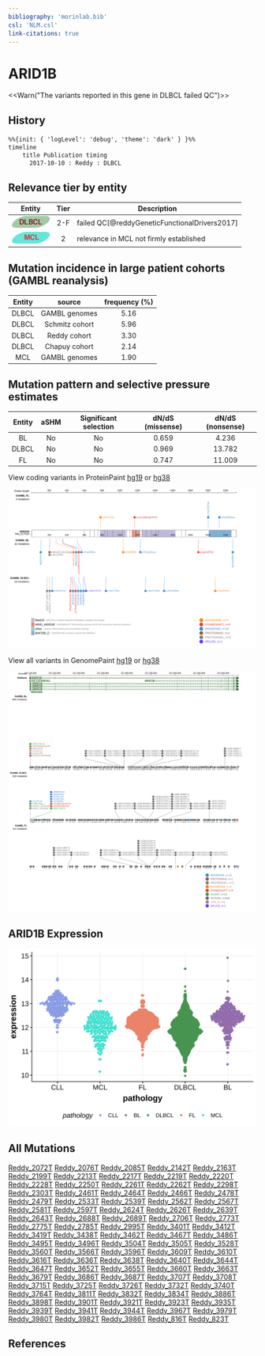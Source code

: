 ```yaml
---
bibliography: 'morinlab.bib'
csl: 'NLM.csl'
link-citations: true
---
```


# ARID1B

<<Warn("The variants reported in this gene in DLBCL failed QC")>>

## History

```mermaid
%%{init: { 'logLevel': 'debug', 'theme': 'dark' } }%%
timeline
    title Publication timing
      2017-10-10 : Reddy : DLBCL
```

## Relevance tier by entity

|Entity|Tier|Description                              |
|:------:|:----:|-----------------------------------------|
|![DLBCL](images/icons/DLBCL_tier2.png) |2-F   |failed QC[@reddyGeneticFunctionalDrivers2017]|
|![MCL](images/icons/MCL_tier2.png)   |2   |relevance in MCL not firmly established  |

## Mutation incidence in large patient cohorts (GAMBL reanalysis)

|Entity|source        |frequency (%)|
|:------:|:--------------:|:-------------:|
|DLBCL |GAMBL genomes |5.16         |
|DLBCL |Schmitz cohort|5.96         |
|DLBCL |Reddy cohort  |3.30         |
|DLBCL |Chapuy cohort |2.14         |
|MCL   |GAMBL genomes |1.90         |

## Mutation pattern and selective pressure estimates

|Entity|aSHM|Significant selection|dN/dS (missense)|dN/dS (nonsense)|
|:------:|:----:|:---------------------:|:----------------:|:----------------:|
|BL    |No  |No                   |0.659           | 4.236          |
|DLBCL |No  |No                   |0.969           |13.782          |
|FL    |No  |No                   |0.747           |11.009          |


View coding variants in ProteinPaint [hg19](https://morinlab.github.io/LLMPP/GAMBL/ARID1B_protein.html)  or [hg38](https://morinlab.github.io/LLMPP/GAMBL/ARID1B_protein_hg38.html)

![](images/proteinpaint/ARID1B_NM_017519.svg)

View all variants in GenomePaint [hg19](https://morinlab.github.io/LLMPP/GAMBL/ARID1B.html)  or [hg38](https://morinlab.github.io/LLMPP/GAMBL/ARID1B_hg38.html)

![](images/proteinpaint/ARID1B.svg)

## ARID1B Expression
![](images/gene_expression/ARID1B_by_pathology.svg)

## All Mutations

[Reddy_2072T](https://www.bcgsc.ca/downloads/morinlab/GAMBL/Reddy/igv_reports/Reddy_2072T.html)
[Reddy_2076T](https://www.bcgsc.ca/downloads/morinlab/GAMBL/Reddy/igv_reports/Reddy_2076T.html)
[Reddy_2085T](https://www.bcgsc.ca/downloads/morinlab/GAMBL/Reddy/igv_reports/Reddy_2085T.html)
[Reddy_2142T](https://www.bcgsc.ca/downloads/morinlab/GAMBL/Reddy/igv_reports/Reddy_2142T.html)
[Reddy_2163T](https://www.bcgsc.ca/downloads/morinlab/GAMBL/Reddy/igv_reports/Reddy_2163T.html)
[Reddy_2199T](https://www.bcgsc.ca/downloads/morinlab/GAMBL/Reddy/igv_reports/Reddy_2199T.html)
[Reddy_2213T](https://www.bcgsc.ca/downloads/morinlab/GAMBL/Reddy/igv_reports/Reddy_2213T.html)
[Reddy_2217T](https://www.bcgsc.ca/downloads/morinlab/GAMBL/Reddy/igv_reports/Reddy_2217T.html)
[Reddy_2219T](https://www.bcgsc.ca/downloads/morinlab/GAMBL/Reddy/igv_reports/Reddy_2219T.html)
[Reddy_2220T](https://www.bcgsc.ca/downloads/morinlab/GAMBL/Reddy/igv_reports/Reddy_2220T.html)
[Reddy_2228T](https://www.bcgsc.ca/downloads/morinlab/GAMBL/Reddy/igv_reports/Reddy_2228T.html)
[Reddy_2250T](https://www.bcgsc.ca/downloads/morinlab/GAMBL/Reddy/igv_reports/Reddy_2250T.html)
[Reddy_2261T](https://www.bcgsc.ca/downloads/morinlab/GAMBL/Reddy/igv_reports/Reddy_2261T.html)
[Reddy_2262T](https://www.bcgsc.ca/downloads/morinlab/GAMBL/Reddy/igv_reports/Reddy_2262T.html)
[Reddy_2298T](https://www.bcgsc.ca/downloads/morinlab/GAMBL/Reddy/igv_reports/Reddy_2298T.html)
[Reddy_2303T](https://www.bcgsc.ca/downloads/morinlab/GAMBL/Reddy/igv_reports/Reddy_2303T.html)
[Reddy_2461T](https://www.bcgsc.ca/downloads/morinlab/GAMBL/Reddy/igv_reports/Reddy_2461T.html)
[Reddy_2464T](https://www.bcgsc.ca/downloads/morinlab/GAMBL/Reddy/igv_reports/Reddy_2464T.html)
[Reddy_2466T](https://www.bcgsc.ca/downloads/morinlab/GAMBL/Reddy/igv_reports/Reddy_2466T.html)
[Reddy_2478T](https://www.bcgsc.ca/downloads/morinlab/GAMBL/Reddy/igv_reports/Reddy_2478T.html)
[Reddy_2479T](https://www.bcgsc.ca/downloads/morinlab/GAMBL/Reddy/igv_reports/Reddy_2479T.html)
[Reddy_2533T](https://www.bcgsc.ca/downloads/morinlab/GAMBL/Reddy/igv_reports/Reddy_2533T.html)
[Reddy_2539T](https://www.bcgsc.ca/downloads/morinlab/GAMBL/Reddy/igv_reports/Reddy_2539T.html)
[Reddy_2562T](https://www.bcgsc.ca/downloads/morinlab/GAMBL/Reddy/igv_reports/Reddy_2562T.html)
[Reddy_2567T](https://www.bcgsc.ca/downloads/morinlab/GAMBL/Reddy/igv_reports/Reddy_2567T.html)
[Reddy_2581T](https://www.bcgsc.ca/downloads/morinlab/GAMBL/Reddy/igv_reports/Reddy_2581T.html)
[Reddy_2597T](https://www.bcgsc.ca/downloads/morinlab/GAMBL/Reddy/igv_reports/Reddy_2597T.html)
[Reddy_2624T](https://www.bcgsc.ca/downloads/morinlab/GAMBL/Reddy/igv_reports/Reddy_2624T.html)
[Reddy_2626T](https://www.bcgsc.ca/downloads/morinlab/GAMBL/Reddy/igv_reports/Reddy_2626T.html)
[Reddy_2639T](https://www.bcgsc.ca/downloads/morinlab/GAMBL/Reddy/igv_reports/Reddy_2639T.html)
[Reddy_2643T](https://www.bcgsc.ca/downloads/morinlab/GAMBL/Reddy/igv_reports/Reddy_2643T.html)
[Reddy_2688T](https://www.bcgsc.ca/downloads/morinlab/GAMBL/Reddy/igv_reports/Reddy_2688T.html)
[Reddy_2689T](https://www.bcgsc.ca/downloads/morinlab/GAMBL/Reddy/igv_reports/Reddy_2689T.html)
[Reddy_2706T](https://www.bcgsc.ca/downloads/morinlab/GAMBL/Reddy/igv_reports/Reddy_2706T.html)
[Reddy_2773T](https://www.bcgsc.ca/downloads/morinlab/GAMBL/Reddy/igv_reports/Reddy_2773T.html)
[Reddy_2775T](https://www.bcgsc.ca/downloads/morinlab/GAMBL/Reddy/igv_reports/Reddy_2775T.html)
[Reddy_2785T](https://www.bcgsc.ca/downloads/morinlab/GAMBL/Reddy/igv_reports/Reddy_2785T.html)
[Reddy_2995T](https://www.bcgsc.ca/downloads/morinlab/GAMBL/Reddy/igv_reports/Reddy_2995T.html)
[Reddy_3401T](https://www.bcgsc.ca/downloads/morinlab/GAMBL/Reddy/igv_reports/Reddy_3401T.html)
[Reddy_3412T](https://www.bcgsc.ca/downloads/morinlab/GAMBL/Reddy/igv_reports/Reddy_3412T.html)
[Reddy_3419T](https://www.bcgsc.ca/downloads/morinlab/GAMBL/Reddy/igv_reports/Reddy_3419T.html)
[Reddy_3438T](https://www.bcgsc.ca/downloads/morinlab/GAMBL/Reddy/igv_reports/Reddy_3438T.html)
[Reddy_3462T](https://www.bcgsc.ca/downloads/morinlab/GAMBL/Reddy/igv_reports/Reddy_3462T.html)
[Reddy_3467T](https://www.bcgsc.ca/downloads/morinlab/GAMBL/Reddy/igv_reports/Reddy_3467T.html)
[Reddy_3486T](https://www.bcgsc.ca/downloads/morinlab/GAMBL/Reddy/igv_reports/Reddy_3486T.html)
[Reddy_3495T](https://www.bcgsc.ca/downloads/morinlab/GAMBL/Reddy/igv_reports/Reddy_3495T.html)
[Reddy_3496T](https://www.bcgsc.ca/downloads/morinlab/GAMBL/Reddy/igv_reports/Reddy_3496T.html)
[Reddy_3504T](https://www.bcgsc.ca/downloads/morinlab/GAMBL/Reddy/igv_reports/Reddy_3504T.html)
[Reddy_3505T](https://www.bcgsc.ca/downloads/morinlab/GAMBL/Reddy/igv_reports/Reddy_3505T.html)
[Reddy_3528T](https://www.bcgsc.ca/downloads/morinlab/GAMBL/Reddy/igv_reports/Reddy_3528T.html)
[Reddy_3560T](https://www.bcgsc.ca/downloads/morinlab/GAMBL/Reddy/igv_reports/Reddy_3560T.html)
[Reddy_3566T](https://www.bcgsc.ca/downloads/morinlab/GAMBL/Reddy/igv_reports/Reddy_3566T.html)
[Reddy_3596T](https://www.bcgsc.ca/downloads/morinlab/GAMBL/Reddy/igv_reports/Reddy_3596T.html)
[Reddy_3609T](https://www.bcgsc.ca/downloads/morinlab/GAMBL/Reddy/igv_reports/Reddy_3609T.html)
[Reddy_3610T](https://www.bcgsc.ca/downloads/morinlab/GAMBL/Reddy/igv_reports/Reddy_3610T.html)
[Reddy_3616T](https://www.bcgsc.ca/downloads/morinlab/GAMBL/Reddy/igv_reports/Reddy_3616T.html)
[Reddy_3636T](https://www.bcgsc.ca/downloads/morinlab/GAMBL/Reddy/igv_reports/Reddy_3636T.html)
[Reddy_3638T](https://www.bcgsc.ca/downloads/morinlab/GAMBL/Reddy/igv_reports/Reddy_3638T.html)
[Reddy_3640T](https://www.bcgsc.ca/downloads/morinlab/GAMBL/Reddy/igv_reports/Reddy_3640T.html)
[Reddy_3644T](https://www.bcgsc.ca/downloads/morinlab/GAMBL/Reddy/igv_reports/Reddy_3644T.html)
[Reddy_3647T](https://www.bcgsc.ca/downloads/morinlab/GAMBL/Reddy/igv_reports/Reddy_3647T.html)
[Reddy_3652T](https://www.bcgsc.ca/downloads/morinlab/GAMBL/Reddy/igv_reports/Reddy_3652T.html)
[Reddy_3655T](https://www.bcgsc.ca/downloads/morinlab/GAMBL/Reddy/igv_reports/Reddy_3655T.html)
[Reddy_3660T](https://www.bcgsc.ca/downloads/morinlab/GAMBL/Reddy/igv_reports/Reddy_3660T.html)
[Reddy_3663T](https://www.bcgsc.ca/downloads/morinlab/GAMBL/Reddy/igv_reports/Reddy_3663T.html)
[Reddy_3679T](https://www.bcgsc.ca/downloads/morinlab/GAMBL/Reddy/igv_reports/Reddy_3679T.html)
[Reddy_3686T](https://www.bcgsc.ca/downloads/morinlab/GAMBL/Reddy/igv_reports/Reddy_3686T.html)
[Reddy_3687T](https://www.bcgsc.ca/downloads/morinlab/GAMBL/Reddy/igv_reports/Reddy_3687T.html)
[Reddy_3707T](https://www.bcgsc.ca/downloads/morinlab/GAMBL/Reddy/igv_reports/Reddy_3707T.html)
[Reddy_3708T](https://www.bcgsc.ca/downloads/morinlab/GAMBL/Reddy/igv_reports/Reddy_3708T.html)
[Reddy_3715T](https://www.bcgsc.ca/downloads/morinlab/GAMBL/Reddy/igv_reports/Reddy_3715T.html)
[Reddy_3725T](https://www.bcgsc.ca/downloads/morinlab/GAMBL/Reddy/igv_reports/Reddy_3725T.html)
[Reddy_3726T](https://www.bcgsc.ca/downloads/morinlab/GAMBL/Reddy/igv_reports/Reddy_3726T.html)
[Reddy_3732T](https://www.bcgsc.ca/downloads/morinlab/GAMBL/Reddy/igv_reports/Reddy_3732T.html)
[Reddy_3740T](https://www.bcgsc.ca/downloads/morinlab/GAMBL/Reddy/igv_reports/Reddy_3740T.html)
[Reddy_3764T](https://www.bcgsc.ca/downloads/morinlab/GAMBL/Reddy/igv_reports/Reddy_3764T.html)
[Reddy_3811T](https://www.bcgsc.ca/downloads/morinlab/GAMBL/Reddy/igv_reports/Reddy_3811T.html)
[Reddy_3832T](https://www.bcgsc.ca/downloads/morinlab/GAMBL/Reddy/igv_reports/Reddy_3832T.html)
[Reddy_3834T](https://www.bcgsc.ca/downloads/morinlab/GAMBL/Reddy/igv_reports/Reddy_3834T.html)
[Reddy_3886T](https://www.bcgsc.ca/downloads/morinlab/GAMBL/Reddy/igv_reports/Reddy_3886T.html)
[Reddy_3898T](https://www.bcgsc.ca/downloads/morinlab/GAMBL/Reddy/igv_reports/Reddy_3898T.html)
[Reddy_3901T](https://www.bcgsc.ca/downloads/morinlab/GAMBL/Reddy/igv_reports/Reddy_3901T.html)
[Reddy_3921T](https://www.bcgsc.ca/downloads/morinlab/GAMBL/Reddy/igv_reports/Reddy_3921T.html)
[Reddy_3923T](https://www.bcgsc.ca/downloads/morinlab/GAMBL/Reddy/igv_reports/Reddy_3923T.html)
[Reddy_3935T](https://www.bcgsc.ca/downloads/morinlab/GAMBL/Reddy/igv_reports/Reddy_3935T.html)
[Reddy_3939T](https://www.bcgsc.ca/downloads/morinlab/GAMBL/Reddy/igv_reports/Reddy_3939T.html)
[Reddy_3941T](https://www.bcgsc.ca/downloads/morinlab/GAMBL/Reddy/igv_reports/Reddy_3941T.html)
[Reddy_3944T](https://www.bcgsc.ca/downloads/morinlab/GAMBL/Reddy/igv_reports/Reddy_3944T.html)
[Reddy_3967T](https://www.bcgsc.ca/downloads/morinlab/GAMBL/Reddy/igv_reports/Reddy_3967T.html)
[Reddy_3979T](https://www.bcgsc.ca/downloads/morinlab/GAMBL/Reddy/igv_reports/Reddy_3979T.html)
[Reddy_3980T](https://www.bcgsc.ca/downloads/morinlab/GAMBL/Reddy/igv_reports/Reddy_3980T.html)
[Reddy_3982T](https://www.bcgsc.ca/downloads/morinlab/GAMBL/Reddy/igv_reports/Reddy_3982T.html)
[Reddy_3986T](https://www.bcgsc.ca/downloads/morinlab/GAMBL/Reddy/igv_reports/Reddy_3986T.html)
[Reddy_816T](https://www.bcgsc.ca/downloads/morinlab/GAMBL/Reddy/igv_reports/Reddy_816T.html)
[Reddy_823T](https://www.bcgsc.ca/downloads/morinlab/GAMBL/Reddy/igv_reports/Reddy_823T.html)

<!-- ORIGIN: reddyGeneticFunctionalDrivers2017 -->
<!-- DLBCL: reddyGeneticFunctionalDrivers2017 -->

## References
